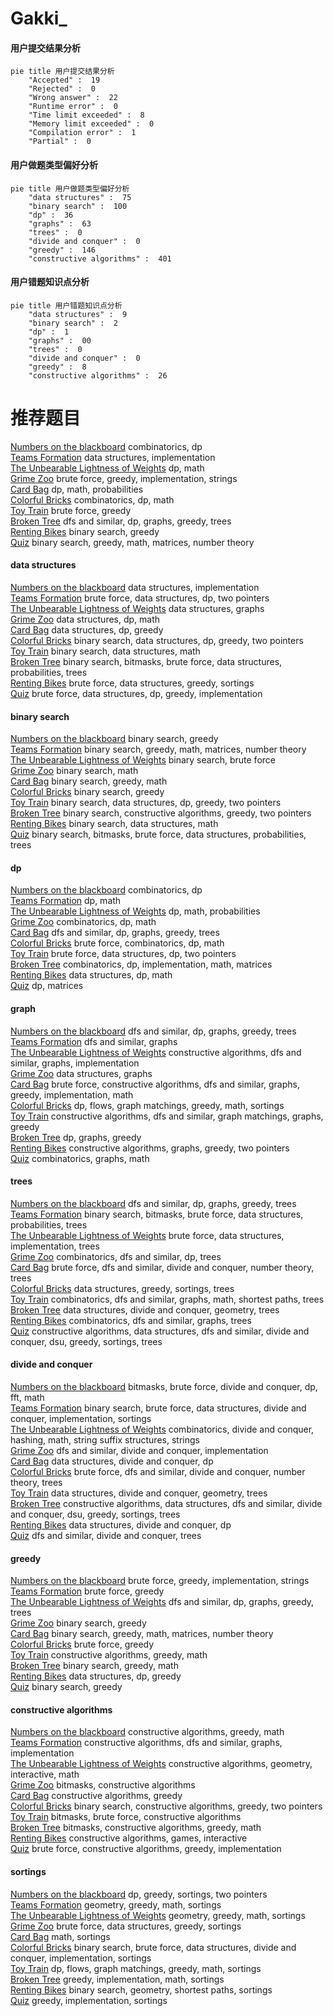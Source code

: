 # Gakki_
<!-- tabs:start -->
#### **用户提交结果分析**

```mermaid
pie title 用户提交结果分析
    "Accepted" :  19
    "Rejected" :  0
    "Wrong answer" :  22
    "Runtime error" :  0
    "Time limit exceeded" :  8
    "Memory limit exceeded" :  0
    "Compilation error" :  1
    "Partial" :  0
```
#### **用户做题类型偏好分析**

```mermaid
pie title 用户做题类型偏好分析
    "data structures" :  75
    "binary search" :  100
    "dp" :  36
    "graphs" :  63
    "trees" :  0
    "divide and conquer" :  0
    "greedy" :  146
    "constructive algorithms" :  401
```
#### **用户错题知识点分析**

```mermaid
pie title 用户错题知识点分析
    "data structures" :  9
    "binary search" :  2
    "dp" :  1
    "graphs" :  00
    "trees" :  0
    "divide and conquer" :  0
    "greedy" :  8
    "constructive algorithms" :  26
```
<!-- tabs:end -->
# 推荐题目
[Numbers on the blackboard](http://codeforces.com/problemset/problem/878/E)		combinatorics,
                        dp		  
[Teams Formation](http://codeforces.com/problemset/problem/878/B)		data structures,
                        implementation		  
[The Unbearable Lightness of Weights](http://codeforces.com/problemset/problem/1032/E)		dp,
                        math		  
[Grime Zoo](http://codeforces.com/problemset/problem/1411/D)		brute force,
                        greedy,
                        implementation,
                        strings		  
[Card Bag](http://codeforces.com/problemset/problem/1156/F)		dp,
                        math,
                        probabilities		  
[Colorful Bricks](http://codeforces.com/problemset/problem/1081/C)		combinatorics,
                        dp,
                        math		  
[Toy Train](https://codeforces.com/contest/1130/problem/D2)		brute force,
                        greedy		  
[Broken Tree](http://codeforces.com/problemset/problem/758/E)		dfs and similar,
                        dp,
                        graphs,
                        greedy,
                        trees		  
[Renting Bikes](http://codeforces.com/problemset/problem/363/D)		binary search,
                        greedy		  
[Quiz](http://codeforces.com/problemset/problem/337/C)		binary search,
                        greedy,
                        math,
                        matrices,
                        number theory		  
<!-- tabs:start -->
#### **data structures**
[Numbers on the blackboard](http://codeforces.com/problemset/problem/878/B)		data structures,
                        implementation		  
[Teams Formation](http://codeforces.com/problemset/problem/1335/E2)		brute force,
                        data structures,
                        dp,
                        two pointers		  
[The Unbearable Lightness of Weights](http://codeforces.com/problemset/problem/878/C)		data structures,
                        graphs		  
[Grime Zoo](http://codeforces.com/problemset/problem/372/C)		data structures,
                        dp,
                        math		  
[Card Bag](http://codeforces.com/problemset/problem/1481/E)		data structures,
                        dp,
                        greedy		  
[Colorful Bricks](http://codeforces.com/problemset/problem/1492/C)		binary search,
                        data structures,
                        dp,
                        greedy,
                        two pointers		  
[Toy Train](http://codeforces.com/problemset/problem/1490/G)		binary search,
                        data structures,
                        math		  
[Broken Tree](http://codeforces.com/problemset/problem/1479/D)		binary search,
                        bitmasks,
                        brute force,
                        data structures,
                        probabilities,
                        trees		  
[Renting Bikes](http://codeforces.com/problemset/problem/1497/A)		brute force,
                        data structures,
                        greedy,
                        sortings		  
[Quiz](http://codeforces.com/problemset/problem/1491/C)		brute force,
                        data structures,
                        dp,
                        greedy,
                        implementation		  
#### **binary search**
[Numbers on the blackboard](http://codeforces.com/problemset/problem/363/D)		binary search,
                        greedy		  
[Teams Formation](http://codeforces.com/problemset/problem/337/C)		binary search,
                        greedy,
                        math,
                        matrices,
                        number theory		  
[The Unbearable Lightness of Weights](http://codeforces.com/problemset/problem/181/B)		binary search,
                        brute force		  
[Grime Zoo](https://codeforces.com/contest/701/problem/D)		binary search,
                        math		  
[Card Bag](https://codeforces.com/contest/1345/problem/F)		binary search,
                        greedy,
                        math		  
[Colorful Bricks](http://codeforces.com/problemset/problem/1250/J)		binary search,
                        greedy		  
[Toy Train](http://codeforces.com/problemset/problem/1492/C)		binary search,
                        data structures,
                        dp,
                        greedy,
                        two pointers		  
[Broken Tree](http://codeforces.com/problemset/problem/1463/D)		binary search,
                        constructive algorithms,
                        greedy,
                        two pointers		  
[Renting Bikes](http://codeforces.com/problemset/problem/1490/G)		binary search,
                        data structures,
                        math		  
[Quiz](http://codeforces.com/problemset/problem/1479/D)		binary search,
                        bitmasks,
                        brute force,
                        data structures,
                        probabilities,
                        trees		  
#### **dp**
[Numbers on the blackboard](http://codeforces.com/problemset/problem/878/E)		combinatorics,
                        dp		  
[Teams Formation](http://codeforces.com/problemset/problem/1032/E)		dp,
                        math		  
[The Unbearable Lightness of Weights](http://codeforces.com/problemset/problem/1156/F)		dp,
                        math,
                        probabilities		  
[Grime Zoo](http://codeforces.com/problemset/problem/1081/C)		combinatorics,
                        dp,
                        math		  
[Card Bag](http://codeforces.com/problemset/problem/758/E)		dfs and similar,
                        dp,
                        graphs,
                        greedy,
                        trees		  
[Colorful Bricks](http://codeforces.com/problemset/problem/747/F)		brute force,
                        combinatorics,
                        dp,
                        math		  
[Toy Train](http://codeforces.com/problemset/problem/1335/E2)		brute force,
                        data structures,
                        dp,
                        two pointers		  
[Broken Tree](http://codeforces.com/problemset/problem/696/C)		combinatorics,
                        dp,
                        implementation,
                        math,
                        matrices		  
[Renting Bikes](http://codeforces.com/problemset/problem/372/C)		data structures,
                        dp,
                        math		  
[Quiz](http://codeforces.com/problemset/problem/1513/C)		dp,
                        matrices		  
#### **graph**
[Numbers on the blackboard](http://codeforces.com/problemset/problem/758/E)		dfs and similar,
                        dp,
                        graphs,
                        greedy,
                        trees		  
[Teams Formation](http://codeforces.com/problemset/problem/687/A)		dfs and similar,
                        graphs		  
[The Unbearable Lightness of Weights](http://codeforces.com/problemset/problem/1316/D)		constructive algorithms,
                        dfs and similar,
                        graphs,
                        implementation		  
[Grime Zoo](http://codeforces.com/problemset/problem/878/C)		data structures,
                        graphs		  
[Card Bag](http://codeforces.com/problemset/problem/1487/C)		brute force,
                        constructive algorithms,
                        dfs and similar,
                        graphs,
                        greedy,
                        implementation,
                        math		  
[Colorful Bricks](http://codeforces.com/problemset/problem/1437/C)		dp,
                        flows,
                        graph matchings,
                        greedy,
                        math,
                        sortings		  
[Toy Train](http://codeforces.com/problemset/problem/1470/D)		constructive algorithms,
                        dfs and similar,
                        graph matchings,
                        graphs,
                        greedy		  
[Broken Tree](http://codeforces.com/problemset/problem/1476/C)		dp,
                        graphs,
                        greedy		  
[Renting Bikes](http://codeforces.com/problemset/problem/1304/D)		constructive algorithms,
                        graphs,
                        greedy,
                        two pointers		  
[Quiz](http://codeforces.com/problemset/problem/1475/C)		combinatorics,
                        graphs,
                        math		  
#### **trees**
[Numbers on the blackboard](http://codeforces.com/problemset/problem/758/E)		dfs and similar,
                        dp,
                        graphs,
                        greedy,
                        trees		  
[Teams Formation](http://codeforces.com/problemset/problem/1479/D)		binary search,
                        bitmasks,
                        brute force,
                        data structures,
                        probabilities,
                        trees		  
[The Unbearable Lightness of Weights](http://codeforces.com/problemset/problem/1511/C)		brute force,
                        data structures,
                        implementation,
                        trees		  
[Grime Zoo](http://codeforces.com/problemset/problem/1499/F)		combinatorics,
                        dfs and similar,
                        dp,
                        trees		  
[Card Bag](http://codeforces.com/problemset/problem/1491/E)		brute force,
                        dfs and similar,
                        divide and conquer,
                        number theory,
                        trees		  
[Colorful Bricks](http://codeforces.com/problemset/problem/1466/D)		data structures,
                        greedy,
                        sortings,
                        trees		  
[Toy Train](http://codeforces.com/problemset/problem/1495/D)		combinatorics,
                        dfs and similar,
                        graphs,
                        math,
                        shortest paths,
                        trees		  
[Broken Tree](http://codeforces.com/problemset/problem/1303/G)		data structures,
                        divide and conquer,
                        geometry,
                        trees		  
[Renting Bikes](http://codeforces.com/problemset/problem/1454/E)		combinatorics,
                        dfs and similar,
                        graphs,
                        trees		  
[Quiz](http://codeforces.com/problemset/problem/1494/D)		constructive algorithms,
                        data structures,
                        dfs and similar,
                        divide and conquer,
                        dsu,
                        greedy,
                        sortings,
                        trees		  
#### **divide and conquer**
[Numbers on the blackboard](http://codeforces.com/problemset/problem/662/C)		bitmasks,
                        brute force,
                        divide and conquer,
                        dp,
                        fft,
                        math		  
[Teams Formation](http://codeforces.com/problemset/problem/1461/D)		binary search,
                        brute force,
                        data structures,
                        divide and conquer,
                        implementation,
                        sortings		  
[The Unbearable Lightness of Weights](http://codeforces.com/problemset/problem/1466/G)		combinatorics,
                        divide and conquer,
                        hashing,
                        math,
                        string suffix structures,
                        strings		  
[Grime Zoo](http://codeforces.com/problemset/problem/1490/D)		dfs and similar,
                        divide and conquer,
                        implementation		  
[Card Bag](https://codeforces.com/contest/1483/problem/C)		data structures,
                        divide and conquer,
                        dp		  
[Colorful Bricks](http://codeforces.com/problemset/problem/1491/E)		brute force,
                        dfs and similar,
                        divide and conquer,
                        number theory,
                        trees		  
[Toy Train](http://codeforces.com/problemset/problem/1303/G)		data structures,
                        divide and conquer,
                        geometry,
                        trees		  
[Broken Tree](http://codeforces.com/problemset/problem/1494/D)		constructive algorithms,
                        data structures,
                        dfs and similar,
                        divide and conquer,
                        dsu,
                        greedy,
                        sortings,
                        trees		  
[Renting Bikes](http://codeforces.com/problemset/problem/1482/E)		data structures,
                        divide and conquer,
                        dp		  
[Quiz](http://codeforces.com/problemset/problem/566/C)		dfs and similar,
                        divide and conquer,
                        trees		  
#### **greedy**
[Numbers on the blackboard](http://codeforces.com/problemset/problem/1411/D)		brute force,
                        greedy,
                        implementation,
                        strings		  
[Teams Formation](https://codeforces.com/contest/1130/problem/D2)		brute force,
                        greedy		  
[The Unbearable Lightness of Weights](http://codeforces.com/problemset/problem/758/E)		dfs and similar,
                        dp,
                        graphs,
                        greedy,
                        trees		  
[Grime Zoo](http://codeforces.com/problemset/problem/363/D)		binary search,
                        greedy		  
[Card Bag](http://codeforces.com/problemset/problem/337/C)		binary search,
                        greedy,
                        math,
                        matrices,
                        number theory		  
[Colorful Bricks](http://codeforces.com/problemset/problem/1019/A)		brute force,
                        greedy		  
[Toy Train](https://codeforces.com/contest/1350/problem/D)		constructive algorithms,
                        greedy,
                        math		  
[Broken Tree](https://codeforces.com/contest/1345/problem/F)		binary search,
                        greedy,
                        math		  
[Renting Bikes](http://codeforces.com/problemset/problem/1481/E)		data structures,
                        dp,
                        greedy		  
[Quiz](http://codeforces.com/problemset/problem/1250/J)		binary search,
                        greedy		  
#### **constructive algorithms**
[Numbers on the blackboard](https://codeforces.com/contest/1350/problem/D)		constructive algorithms,
                        greedy,
                        math		  
[Teams Formation](http://codeforces.com/problemset/problem/1316/D)		constructive algorithms,
                        dfs and similar,
                        graphs,
                        implementation		  
[The Unbearable Lightness of Weights](http://codeforces.com/problemset/problem/1254/C)		constructive algorithms,
                        geometry,
                        interactive,
                        math		  
[Grime Zoo](http://codeforces.com/problemset/problem/878/A)		bitmasks,
                        constructive algorithms		  
[Card Bag](http://codeforces.com/problemset/problem/1493/A)		constructive algorithms,
                        greedy		  
[Colorful Bricks](http://codeforces.com/problemset/problem/1463/D)		binary search,
                        constructive algorithms,
                        greedy,
                        two pointers		  
[Toy Train](https://codeforces.com/contest/1456/problem/B)		bitmasks,
                        brute force,
                        constructive algorithms		  
[Broken Tree](http://codeforces.com/problemset/problem/1492/D)		bitmasks,
                        constructive algorithms,
                        greedy,
                        math		  
[Renting Bikes](https://codeforces.com/contest/1504/problem/D)		constructive algorithms,
                        games,
                        interactive		  
[Quiz](https://codeforces.com/contest/1483/problem/A)		brute force,
                        constructive algorithms,
                        greedy,
                        implementation		  
#### **sortings**
[Numbers on the blackboard](http://codeforces.com/problemset/problem/1394/A)		dp,
                        greedy,
                        sortings,
                        two pointers		  
[Teams Formation](https://codeforces.com/contest/1496/problem/C)		geometry,
                        greedy,
                        math,
                        sortings		  
[The Unbearable Lightness of Weights](http://codeforces.com/problemset/problem/1495/A)		geometry,
                        greedy,
                        math,
                        sortings		  
[Grime Zoo](http://codeforces.com/problemset/problem/1497/A)		brute force,
                        data structures,
                        greedy,
                        sortings		  
[Card Bag](http://codeforces.com/problemset/problem/1427/A)		math,
                        sortings		  
[Colorful Bricks](http://codeforces.com/problemset/problem/1461/D)		binary search,
                        brute force,
                        data structures,
                        divide and conquer,
                        implementation,
                        sortings		  
[Toy Train](http://codeforces.com/problemset/problem/1437/C)		dp,
                        flows,
                        graph matchings,
                        greedy,
                        math,
                        sortings		  
[Broken Tree](http://codeforces.com/problemset/problem/1473/A)		greedy,
                        implementation,
                        math,
                        sortings		  
[Renting Bikes](http://codeforces.com/problemset/problem/1486/B)		binary search,
                        geometry,
                        shortest paths,
                        sortings		  
[Quiz](http://codeforces.com/problemset/problem/1480/B)		greedy,
                        implementation,
                        sortings		  
<!-- tabs:end -->
